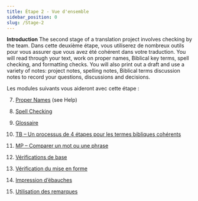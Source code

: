 ```yaml
---
title: Étape 2 - Vue d'ensemble
sidebar_position: 0
slug: /Stage-2
---
```




**Introduction** The second stage of a translation project involves checking by the team. Dans cette deuxième étape, vous utiliserez de nombreux outils pour vous assurer que vous avez été cohérent dans votre traduction. You will read through your text, work on proper names, Biblical key terms, spell checking, and formatting checks. You will also print out a draft and use a variety of notes: project notes, spelling notes, Biblical terms discussion notes to record your questions, discussions and decisions.


Les modules suivants vous aideront avec cette étape :


  7.  [Proper Names](https://sillsdev.github.io/paratext-manual/7.PN) (see Help)


  8.  [Spell Checking](https://sillsdev.github.io/paratext-manual/8.SP)


  9.  [Glossaire](https://sillsdev.github.io/paratext-manual/9.GL)


 10.  [TB – Un processus de 4 étapes pour les termes bibliques cohérents](https://sillsdev.github.io/paratext-manual/10.BT)


 11.  [MP – Comparer un mot ou une phrase](https://sillsdev.github.io/paratext-manual/11.MP)


 12.  [Vérifications de base](https://sillsdev.github.io/paratext-manual/12.BC2)


 13.  [Vérification du mise en forme](https://sillsdev.github.io/paratext-manual/13.FC)


 14.  [Impression d’ébauches](https://sillsdev.github.io/paratext-manual/14.PD)


 15.  [Utilisation des remarques](https://sillsdev.github.io/paratext-manual/15.UN)

